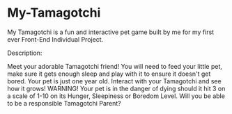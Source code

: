 # My-Tamagotchi
My Tamagotchi is a fun and interactive pet game built by me for my first ever Front-End Individual Project. 

Description:

Meet your adorable Tamagotchi friend! 
You will need to feed your little pet, make sure it gets enough sleep and play with it to ensure it doesn't get bored. 
Your pet is just one year old. Interact with your Tamagotchi and see how it grows! WARNING! Your pet is in the danger of dying should it hit 3 on a scale of 1-10 on its Hunger, Sleepiness or Boredom Level. Will you be able to be a responsible Tamagotchi Parent?
